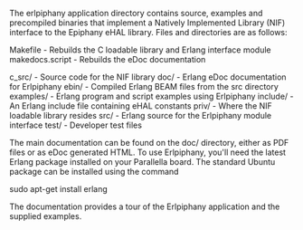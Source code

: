 The erlpiphany application directory contains source, examples and
precompiled binaries that implement a Natively Implemented Library
(NIF) interface to the Epiphany eHAL library. Files and directories
are as follows:

Makefile - Rebuilds the C loadable library and Erlang interface module
makedocs.script - Rebuilds the eDoc documentation

c_src/ - Source code for the NIF library
doc/   - Erlang eDoc documentation for Erlpiphany
ebin/  - Compiled Erlang BEAM files from the src directory
examples/ - Erlang program and script examples using Erlpiphany
include/  - An Erlang include file containing eHAL constants
priv/     - Where the NIF loadable library resides
src/      - Erlang source for the Erlpiphany module interface
test/     - Developer test files

The main documentation can be found on the doc/ directory, either as
PDF files or as eDoc generated HTML. To use Erlpiphany, you'll need
the latest Erlang package installed on your Parallella board. The
standard Ubuntu package can be installed using the command

sudo apt-get install erlang

The documentation provides a tour of the Erlpiphany application and
the supplied examples.